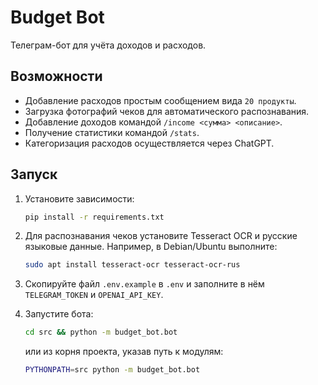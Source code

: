# Budget Bot

Телеграм-бот для учёта доходов и расходов.

## Возможности

- Добавление расходов простым сообщением вида `20 продукты`.
- Загрузка фотографий чеков для автоматического распознавания.
- Добавление доходов командой `/income <сумма> <описание>`.
- Получение статистики командой `/stats`.
- Категоризация расходов осуществляется через ChatGPT.

## Запуск

1. Установите зависимости:
   ```bash
   pip install -r requirements.txt
   ```
2. Для распознавания чеков установите Tesseract OCR и русские языковые данные. Например, в Debian/Ubuntu выполните:
   ```bash
   sudo apt install tesseract-ocr tesseract-ocr-rus
   ```
3. Скопируйте файл `.env.example` в `.env` и заполните в нём `TELEGRAM_TOKEN` и
   `OPENAI_API_KEY`.
4. Запустите бота:

   ```bash
   cd src && python -m budget_bot.bot
   ```
   или из корня проекта, указав путь к модулям:
   ```bash
   PYTHONPATH=src python -m budget_bot.bot
   ```

